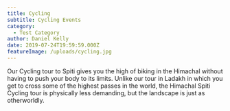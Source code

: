 ```yaml
---
title: Cycling
subtitle: Cycling Events
category:
  - Test Category
author: Daniel Kelly
date: 2019-07-24T19:59:59.000Z
featureImage: /uploads/cycling.jpg
---
```

Our Cycling tour to Spiti gives you the high of biking in the Himachal without having to push your body to its limits. Unlike our tour in Ladakh in which you get to cross some of the highest passes in the world, the Himachal Spiti Cycling tour is physically less demanding, but the landscape is just as otherworldly.
